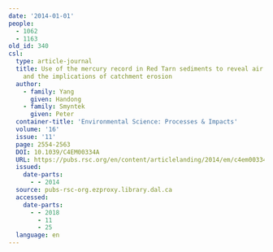 ```yaml
---
date: '2014-01-01'
people:
  - 1062
  - 1163
old_id: 340
csl:
  type: article-journal
  title: Use of the mercury record in Red Tarn sediments to reveal air pollution history
    and the implications of catchment erosion
  author:
    - family: Yang
      given: Handong
    - family: Smyntek
      given: Peter
  container-title: 'Environmental Science: Processes & Impacts'
  volume: '16'
  issue: '11'
  page: 2554-2563
  DOI: 10.1039/C4EM00334A
  URL: https://pubs.rsc.org/en/content/articlelanding/2014/em/c4em00334a
  issued:
    date-parts:
      - - 2014
  source: pubs-rsc-org.ezproxy.library.dal.ca
  accessed:
    date-parts:
      - - 2018
        - 11
        - 25
  language: en
---
```

